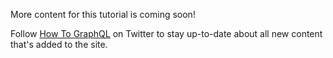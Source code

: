 More content for this tutorial is coming soon! 

Follow [How To GraphQL](https://twitter.com/howtographql) on Twitter to stay up-to-date about all new content that's added to the site.
